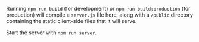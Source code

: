 Running `npm run build` (for development) or `npm run build:production` (for production) will compile a `server.js` file here, along with a `/public` directory containing the static client-side files that it will serve.

Start the server with `npm run server`.
